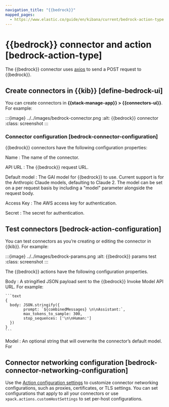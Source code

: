 ```yaml
---
navigation_title: "{{bedrock}}"
mapped_pages:
  - https://www.elastic.co/guide/en/kibana/current/bedrock-action-type.html
---
```


# {{bedrock}} connector and action [bedrock-action-type]


The {{bedrock}} connector uses [axios](https://github.com/axios/axios) to send a POST request to {{bedrock}}.


## Create connectors in {{kib}} [define-bedrock-ui]

You can create connectors in **{{stack-manage-app}} > {{connectors-ui}}**.  For example:

:::{image} ../../images/bedrock-connector.png
:alt: {{bedrock}} connector
:class: screenshot
:::


### Connector configuration [bedrock-connector-configuration]

{{bedrock}} connectors have the following configuration properties:

Name
:   The name of the connector.

API URL
:   The {{bedrock}} request URL.

Default model
:   The GAI model for {{bedrock}} to use. Current support is for the Anthropic Claude models, defaulting to Claude 2. The model can be set on a per request basis by including a "model" parameter alongside the request body.

Access Key
:   The AWS access key for authentication.

Secret
:   The secret for authentication.


## Test connectors [bedrock-action-configuration]

You can test connectors as you’re creating or editing the connector in {{kib}}. For example:

:::{image} ../../images/bedrock-params.png
:alt: {{bedrock}} params test
:class: screenshot
:::

The {{bedrock}} actions have the following configuration properties.

Body
:   A stringified JSON payload sent to the {{bedrock}} Invoke Model API URL. For example:

    ```text
    {
      body: JSON.stringify({
            prompt: `${combinedMessages} \n\nAssistant:`,
            max_tokens_to_sample: 300,
            stop_sequences: ['\n\nHuman:']
      })
    }
    ```


Model
:   An optional string that will overwrite the connector’s default model. For


## Connector networking configuration [bedrock-connector-networking-configuration]

Use the [Action configuration settings](/reference/configuration-reference/alerting-settings.md#action-settings) to customize connector networking configurations, such as proxies, certificates, or TLS settings. You can set configurations that apply to all your connectors or use `xpack.actions.customHostSettings` to set per-host configurations.

